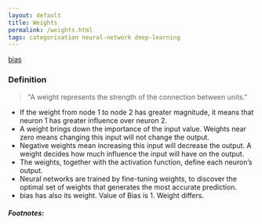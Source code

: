 ```yaml
---
layout: default
title: Weights
permalink: /weights.html
tags: categorisation neural-network deep-learning
---
```


[bias]({{site.url}}{{site.prod}}/bias.html)

### Definition

> "A weight represents the strength of the connection between units."

- If the weight from node 1 to node 2 has greater magnitude, it means that neuron 1 has greater influence over neuron 2. 
- A weight brings down the importance of the input value. Weights near zero means changing this input will not change the output. 
- Negative weights mean increasing this input will decrease the output. A weight decides how much influence the input will have on the output.
- The weights, together with the activation function, define each neuron’s output. 
- Neural networks are trained by fine-tuning weights, to discover the optimal set of weights that generates the most accurate prediction. 
- bias has also its weight. Value of Bias is 1. Weight differs.
  

##### Footnotes:


[^1]: [hackernoon.com](https://hackernoon.com/everything-you-need-to-know-about-neural-networks-8988c3ee4491)





